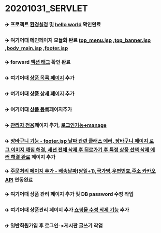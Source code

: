 # 20201031_SERVLET
### ✈️ 프로젝트 [환경설정](https://github.com/heosujinnn/20201031_SERVLET/commit/313abce6db00f4593b818debd3d61c4c09fb737a) 및 [hello world](https://github.com/heosujinnn/20201031_SERVLET/commit/dde317aab8cf3e87d9406ac9b27970b3b1e56303) 확인완료

### ✈️ 여기어때 메인페이지 모듈화 완료 [top_menu.jsp](https://github.com/heosujinnn/20201031_SERVLET/blob/main/top_menu.jsp) ,[top_banner.jsp](https://github.com/heosujinnn/20201031_SERVLET/blob/main/top_banner.jsp) ,[body_main.jsp](https://github.com/heosujinnn/20201031_SERVLET/blob/main/body_main.jsp) ,[footer.jsp](https://github.com/heosujinnn/20201031_SERVLET/blob/main/footer.jsp)

### ✈️ forward [액션 태그](https://github.com/heosujinnn/20201031_SERVLET/tree/main/popup) 확인 완료

### ✈️ 여기어때 [상품 목록 페이지](https://github.com/heosujinnn/20201031_SERVLET/commit/7c6381602c6969663db577f2704d1287f00c7b1d) 추가

### ✈️ 여기어때 [상품 상세 페이지](https://github.com/heosujinnn/20201031_SERVLET/blob/main/product_detail.jsp) 추가

### ✈️ 여기어때 [상품 등록](https://github.com/heosujinnn/20201031_SERVLET/commit/06d4850117208533088599a85b9916bebf9774fc)페이지추가

### ✈️ [관리자 전용](https://github.com/heosujinnn/20201031_SERVLET/commit/4f0df4902637d7209289fffb52bc680b727f3f82)페이지 추가, [로그인기능+manage](https://github.com/heosujinnn/20201031_SERVLET/commit/f049e3239015dd437989b14ca3faafa4a9967c8c)

### ✈️ [장바구니 기능 - footer.jsp 날짜 관련 클래스 에러, 장바구니 페이지 로그 이미지 깨짐 해결, 세션 전체 삭제 후 뒤로가기 후 특정 상품 선택 삭제 에러 해결 완료](https://github.com/heosujinnn/20201031_SERVLET/commit/eb268f61e2cdc51d33707f59a34316887cacfc56) 페이지 추가


### ✈️ [주문처리 페이지 추가 - 배송날짜(당일+1),국가명,우편번호,주소 카카오API](https://github.com/heosujinnn/20201031_SERVLET/commit/b0697f70fb9824c6e887d021dc3d405a526c3900) 연동완료
### ✈️ 여기어때 상품 관리 페이지 추가 및 DB password 수정 작업

### ✈️ 여기어때 상품관리 페이지 추가 [쇼핑몰 수정 삭제 기능](https://github.com/heosujinnn/20201031_SERVLET/commit/69dd866e94f717163483edd284c6e652172c22c1) 추가

### ✈️ 일반회원가입 후 로그인->게시판 글쓰기 작업

